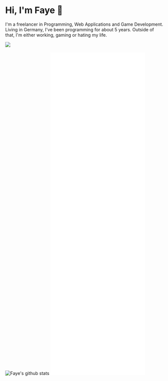 # Hi, I'm Faye 👋

I'm a freelancer in Programming, Web Applications and Game Development. Living in Germany, I've been programming for about 5 years. Outside of that, I'm either working, gaming or hating my life.

![](https://komarev.com/ghpvc/?username=docimin)

![Faye's github stats](https://github-readme-stats.vercel.app/api?username=docimin&theme=algolia&show_icons=true&count_private=true)
![Metrics](github-metrics.svg)
